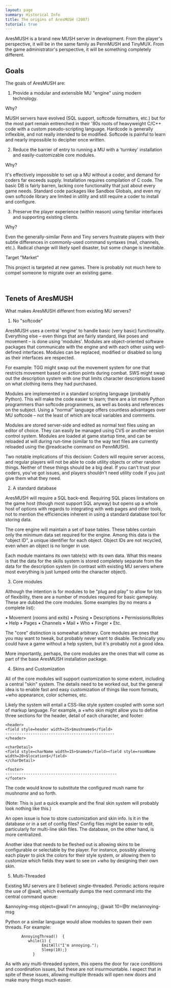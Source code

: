 ```yaml
---
layout: page
summary: Historical Info
title: The origins of AresMUSH (2007)
tutorial: true
---
```


AresMUSH is a brand new MUSH server in development.  From the player's perspective, it will be in the same family as PennMUSH and TinyMUX.  From the game administrator's perspective, it will be something completely different.

## Goals

The goals of AresMUSH are:

1) Provide a modular and extensible MU "engine" using modern technology.

Why?

MUSH servers have evolved (SQL support, softcode formatters, etc.) but for the most part remain entrenched in their '80s roots of heavyweight C/C++ code with a custom pseudo-scripting language.  Hardcode is generally inflexible, and not really intended to be modified.  Softcode is painful to learn and nearly impossible to decipher once written.

2) Reduce the barrier of entry to running a MU with a 'turnkey' installation and easily-customizable core modules.

Why?

It's effectively impossible to set up a MU without a coder, and demand for coders far exceeds supply.  Installation requires compilation of C code.  The basic DB is fairly barren, lacking core functionality that just about every game needs.  Standard code packages like Sandbox Globals, and even my own softcode library are limited in utility and still require a coder to install and configure.

3) Preserve the player experience (within reason) using familiar interfaces and supporting existing clients.

Why?

Even the generally-similar Penn and Tiny servers frustrate players with their subtle differences in commonly-used command syntaxes (mail, channels, etc.).  Radical change will likely spell disaster, but some change is inevitable.


Target "Market"

This project is targeted at new games.  There is probably not much here to compel someone to migrate over an existing game.

 
## Tenets of AresMUSH

What makes AresMUSH different from existing MU servers?

1)  No "softcode"

AresMUSH uses a central 'engine' to handle basic (very basic) functionality.   Everything else – even things that are fairly standard, like poses and movement – is done using 'modules'.  Modules are object-oriented software packages that communicate with the engine and with each other using well-defined interfaces.  Modules can be replaced, modified or disabled so long as their interfaces are respected.  

For example:  TGG might swap out the movement system for one that restricts movement based on action points during combat.  SWS might swap out the description system with one that limits character descriptions based on what clothing items they had purchased.

Modules are implemented in a standard scripting language (probably Python).  This will make the code easier to learn; there are a lot more Python programmers than softcode programmers, as well as books and references on the subject.  Using a "normal" language offers countless advantages over MU softcode – not the least of which are local variables and comments.

Modules are stored server-side and edited as normal text files using an editor of choice.  They can easily be managed using CVS or another version control system.  Modules are loaded at game startup time, and can be reloaded at will during run-time (similar to the way text files are currently reloaded using the @readcache command on PennMUSH). 

Two notable implications of this decision:  Coders will require server access, and regular players will not be able to code utility objects or other random things.  Neither of these things should be a big deal.  If you can't trust your coders, you've got issues, and players shouldn't need utility code if you just give them what they need.   


2)  A standard database

AresMUSH will require a SQL back-end.  Requiring SQL places limitations on the game host (though most support SQL anyway) but opens up a whole host of options with regards to integrating with web pages and other tools, not to mention the efficiencies inherent in using a standard database tool for storing data.

The core engine will maintain a set of base tables.  These tables contain only the minimum data set required for the engine.  Among this data is the "object ID", a unique identifier for each object.  Object IDs are not recycled, even when an object is no longer in use.

Each module maintains its own table(s) with its own data.   What this means is that the data for the skills system is stored completely separate from the data for the description system (in contrast with existing MU servers where most everything is just lumped onto the character object).  


3) Core modules

Although the intention is for modules to be "plug and play" to allow for lots of flexibility, there are a number of modules required for basic gameplay.  These are dubbed the core modules.  Some examples (by no means a complete list):

•	Movement (rooms and exits)
•	Posing
•	Descriptions
•	Permissions/Roles
•	Help
•	Pages
•	Channels
•	Mail
•	Who
•	Finger
•	Etc.

The "core" distinction is somewhat arbitrary.  Core modules are ones that you may want to tweak, but probably never want to disable. Technically you could have a game without a help system, but it's probably not a good idea.  

More importantly, perhaps, the core modules are the ones that will come as part of the base AresMUSH installation package.


4) Skins and Customization

All of the core modules will support customization to some extent, including a central "skin" system.   The details need to be worked out, but the general idea is to enable fast and easy customization of things like room formats, +who appearance, color schemes, etc.  

Likely the system will entail a CSS-like style system coupled with some sort of markup language.  For example, a +who skin might allow you to define three sections for the header, detail of each character, and footer:

    <header>
    <field style=header width=25>$mushname$</field>
    ------------------------------------------------
    </header>
    
    <charDetail>
    <field style=charName width=15>$name$</field><field style=roomName width=20>$location$</field>
    </charDetail>
    
    <footer>
    -------------------------------------------------
    </footer>

The code would know to substitute the configured mush name for $mushname$ and so forth.

(Note: This is just a quick example and the final skin system will probably look nothing like this.)

An open issue is how to store customization and skin info.  Is it in the database or in a set of config files?  Config files might be easier to edit, particularly for multi-line skin files.  The database, on the other hand, is more centralized.

Another idea that needs to be fleshed out is allowing skins to be configurable or selectable by the player.  For instance, possibly allowing each player to pick the colors for their style system, or allowing them to customize which fields they want to see on +who by designing their own skin.


5) Multi-Threaded

Existing MU servers are (I believe) single-threaded.  Periodic actions require the use of @wait, which eventually dumps the next command into the central command queue: 

&annoying-msg object=@wall I'm annoying.;
   @wait 10=@tr me/annoying-msg

Python or a similar language would allow modules to spawn their own threads.  For example:

           AnnoyingThread()  {  
              while(1) { 
                    EmitAll("I'm annoying."); 
                    Sleep(10);}
                }

As with any multi-threaded system, this opens the door for race conditions and coordination issues, but these are not insurmountable.   I expect that in spite of these issues, allowing multiple threads will open new doors and make many things much easier.
